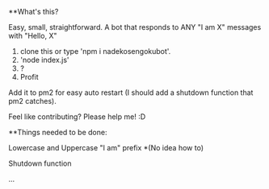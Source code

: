 **What's this?

Easy, small, straightforward. A bot that responds to ANY "I am X" messages with "Hello, X" 


1. clone this or type 'npm i nadekosengokubot'.
2. 'node index.js'
3. ?
4. Profit

Add it to pm2 for easy auto restart (I should add a shutdown function that pm2 catches).

Feel like contributing? Please help me! :D


**Things needed to be done:

Lowercase and Uppercase "I am" prefix *(No idea how to)

Shutdown function

...

